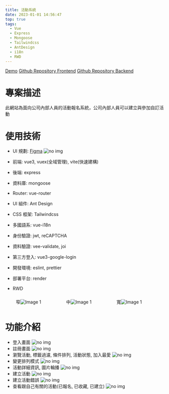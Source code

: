 ```yaml
---
title: 活動系統
date: 2023-01-01 14:56:47
top: true
tags:
  - Vue
  - Express
  - Mongoose
  - Tailwindcss
  - AntDesign
  - i18n
  - RWD
---
```


[Demo](https://activity-system.onrender.com/)
[Github Repository Frontend](https://github.com/pseuder/activity_system)
[Github Repository Backend](https://github.com/pseuder/activity_system_backend)

# 專案描述

此網站為面向公司內部人員的活動報名系統，公司內部人員可以建立與參加自訂活動

# 使用技術

- UI 規劃: [Figma](https://www.figma.com/file/24OpiEY1DoK6SP9hm9h7c0/%E6%B4%BB%E5%8B%95%E5%A0%B1%E5%90%8D%E7%B3%BB%E7%B5%B1?type=design&mode=design&t=B1WdrBut0nmxfA78-1) ![no img](figma.png)
- 前端: vue3, vuex(全域管理), vite(快速建構)
- 後端: express
- 資料庫: mongoose
- Router: vue-router
- UI 組件: Ant Design
- CSS 框架: Tailwindcss
- 多國語系: vue-i18n
- 身份驗證: jwt, reCAPTCHA
- 資料驗證: vee-validate, joi
- 第三方登入: vue3-google-login
- 開發環境: eslint, prettier
- 部署平台: render

- RWD
  <div style="display: flex;">
    <div style="flex: 1; padding: 10px;">
    窄<img src="rwd_login_sm.png" alt="Image 1" >
    </div>
    
    <div style="flex: 1; padding: 10px;">
    中<img src="rwd_login_md.png" alt="Image 1" >
    </div>

    <div style="flex: 1; padding: 10px;">
    寬<img src="rwd_login_lg.png" alt="Image 1" >
    </div>
  </div>

# 功能介紹

- 登入畫面
  ![no img](login.png)
- 註冊畫面
  ![no img](signup.png)
- 瀏覽活動, 標籤過濾, 條件排列, 活動狀態, 加入最愛
  ![no img](explore.png)
- 變更排列模式
  ![no img](explore_display.png)
- 活動詳細資訊, 圖片輪播
  ![no img](activity_detail.png)
- 建立活動
  ![no img](create.png)
- 建立活動錯誤
  ![no img](create_error.png)
- 查看跟自己有關的活動(已報名, 已收藏, 已建立)
  ![no img](mine.png)
